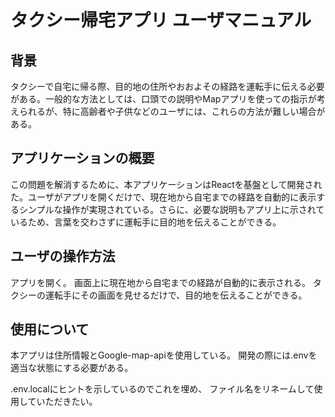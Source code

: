 # タクシー帰宅アプリ ユーザマニュアル

## 背景
タクシーで自宅に帰る際、目的地の住所やおおよその経路を運転手に伝える必要がある。一般的な方法としては、口頭での説明やMapアプリを使っての指示が考えられるが、特に高齢者や子供などのユーザには、これらの方法が難しい場合がある。

## アプリケーションの概要
この問題を解消するために、本アプリケーションはReactを基盤として開発された。ユーザがアプリを開くだけで、現在地から自宅までの経路を自動的に表示するシンプルな操作が実現されている。さらに、必要な説明もアプリ上に示されているため、言葉を交わさずに運転手に目的地を伝えることができる。

## ユーザの操作方法
アプリを開く。
画面上に現在地から自宅までの経路が自動的に表示される。
タクシーの運転手にその画面を見せるだけで、目的地を伝えることができる。

## 使用について
本アプリは住所情報とGoogle-map-apiを使用している。
開発の際には.envを適当な状態にする必要がある。

.env.localにヒントを示しているのでこれを埋め、
ファイル名をリネームして使用していただきたい。